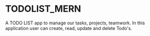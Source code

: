 # TODOLIST_MERN
A TODO LIST app to manage our tasks, projects, teamwork. In this application user can create, read, update and delete Todo's.

